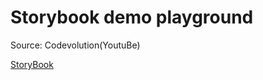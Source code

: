 # Storybook demo playground

Source: Codevolution(YoutuBe)

[StoryBook](https://62412ff9da96da003a41f911-bznkmbsnsc.chromatic.com)